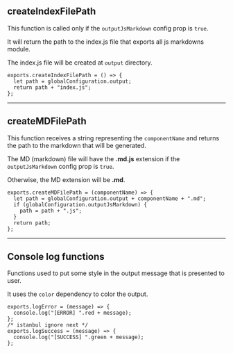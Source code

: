  ## createIndexFilePath

 This function is called only if the `outputJsMarkdown` config prop is `true`.

 It will return the path to the index.js file that exports all js markdowns module.

 The index.js file will be created at `output` directory.

```
exports.createIndexFilePath = () => {
  let path = globalConfiguration.output;
  return path + "index.js";
};
```
---

 ## createMDFilePath

 This function receives a string representing the `componentName` and returns the path to the markdown that will be generated.

 The MD (markdown) file will have the **.md.js** extension if the `outputJsMarkdown` config prop is `true`.

 Otherwise, the MD extension will be **.md**.

```
exports.createMDFilePath = (componentName) => {
  let path = globalConfiguration.output + componentName + ".md";
  if (globalConfiguration.outputJsMarkdown) {
    path = path + ".js";
  }
  return path;
};
```
---

 ## Console log functions

 Functions used to put some style in the output message that is presented to user.

 It uses the `color` dependency to color the output.

```
exports.logError = (message) => {
  console.log("[ERROR] ".red + message);
};
/* istanbul ignore next */
exports.logSuccess = (message) => {
  console.log("[SUCCESS] ".green + message);
};
```
